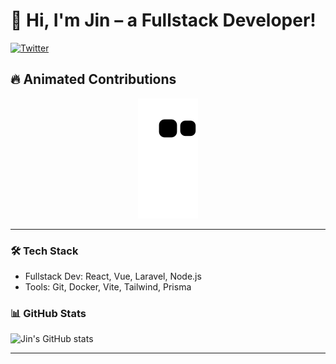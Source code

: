 # 👋 Hi, I'm Jin – a Fullstack Developer!

[![Twitter](https://img.shields.io/badge/Twitter-@jinnncodes-1DA1F2?style=flat&logo=twitter&logoColor=white)](https://x.com/jinnncodes)

## 🔥 Animated Contributions

<p align="center">
  <img src="https://raw.githubusercontent.com/jinnncodes/jinnncodes/output/github-contribution-grid-snake.svg" />
</p>

---

### 🛠️ Tech Stack

- Fullstack Dev: React, Vue, Laravel, Node.js
- Tools: Git, Docker, Vite, Tailwind, Prisma

### 📊 GitHub Stats

![Jin's GitHub stats](https://github-readme-stats.vercel.app/api?username=JinYourUsername&show_icons=true&theme=tokyonight)

---
